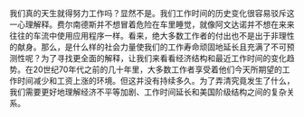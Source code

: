 我们真的天生就得努力工作吗？显然不是。我们工作时间的历史变化很容易驳斥这一心理解释。费尔南德斯并不想冒着危险在车里睡觉，就像阿文达诺并不想在来来往往的车流中使用应用程序一样。看来，绝大多数工作者的付出也不是出于非理性的献身。那么，是什么样的社会力量使我们的工作寿命顽固地延长且充满了不可预测性呢？为了寻找更全面的解释，让我们来看看经济结构和最近工作时间的变化趋势。在20世纪70年代之前的几十年里，大多数工作者享受着他们今天所期望的工作时间减少和工资上涨的环境。但这并没有持续多久。为了弄清究竟发生了什么，我们需要更好地理解经济不平等加剧、工作时间延长和美国阶级结构之间的复杂关系。
